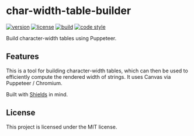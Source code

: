 # char-width-table-builder

[![version](https://img.shields.io/npm/char-width-table-builder.svg?style=flat-square)][npm]
[![license](https://img.shields.io/npm/l/char-width-table-builder.svg?style=flat-square)][npm]
[![build](https://img.shields.io/circleci/project/github/metabolize/char-width-table-builder/master.svg?style=flat-square)][build]
[![code style](https://img.shields.io/badge/code_style-prettier-ff69b4.svg?style=flat-square)][prettier]

[npm]: https://npmjs.com/char-width-table-builder
[build]: https://circleci.com/gh/metabolize/char-width-table-builder/tree/master
[prettier]: https://prettier.io/

Build character-width tables using Puppeteer.

## Features

This is a tool for building character-width tables, which can then be used to
efficiently compute the rendered width of strings. It uses Canvas via Puppeteer
/ Chromium.

Built with [Shields][] in mind.

[shields]: https://github.com/badges/shields/

## License

This project is licensed under the MIT license.
